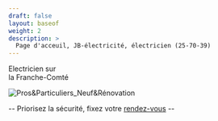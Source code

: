 ```yaml
---
draft: false
layout: baseof
weight: 2
description: >
  Page d'acceuil, JB-électricité, électricien (25-70-39)
---
```


Electricien sur</br>
la Franche-Comté</br>

![Pros&Particuliers_Neuf&Rénovation](/PP&NR.png)

-- Priorisez la sécurité, fixez votre [rendez-vous](/rendez-vous) --